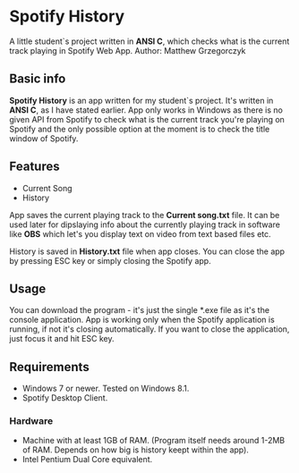 # Spotify History
A little student`s project written in **ANSI C**, which checks what is the current track playing in Spotify Web App.
Author: Matthew Grzegorczyk

## Basic info
**Spotify History** is an app written for my student`s project.
It's written in **ANSI C**, as I have stated earlier.
App only works in Windows as there is no given API from Spotify to check what is the current track you're playing on Spotify and the only possible option at the moment is to check the title window of Spotify.

## Features
- Current Song
- History

App saves the current playing track to the **Current song.txt** file.
It can be used later for dipslaying info about the currently playing track in software like **OBS** which let's you display text on video from text based files etc.

History is saved in **History.txt** file when app closes. You can close the app by pressing ESC key or simply closing the Spotify app.

## Usage
You can download the program - it's just the single *.exe file as it's the console application.
App is working only when the Spotify application is running, if not it's closing automatically.
If you want to close the application, just focus it and hit ESC key.

## Requirements
- Windows 7 or newer. Tested on Windows 8.1.
- Spotify Desktop Client.

### Hardware
- Machine with at least 1GB of RAM. (Program itself needs around 1-2MB of RAM. Depends on how big is history keept within the app).
- Intel Pentium Dual Core equivalent.